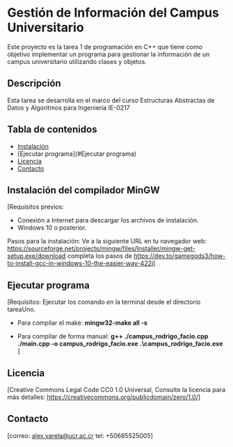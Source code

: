 # Gestión de Información del Campus Universitario

Este proyecto es la tarea 1 de programación en C++ que tiene como objetivo implementar un programa para gestionar la información de un campus universitario utilizando clases y objetos.

## Descripción
Esta tarea se desarrolla en el marco del curso Estructuras Abstractas de Datos y Algoritmos para Ingeniería IE-0217

## Tabla de contenidos

- [Instalación](#instalación)
- [Ejecutar programa](#Ejecutar programa)
- [Licencia](#licencia)
- [Contacto](#contacto)

## Instalación del compilador  MinGW

[Requisitos previos: 
- Conexión a Internet para descargar los archivos de instalación. 
- Windows 10 o posterior.

Pasos para la instalación:
Ve a la siguiente URL en tu navegador web: https://sourceforge.net/projects/mingw/files/Installer/mingw-get-setup.exe/download
completa los pasos de https://dev.to/gamegods3/how-to-install-gcc-in-windows-10-the-easier-way-422j]

## Ejecutar programa 

[Requisitos: Ejecutar los comando en la terminal desde el directorio tareaUno.

- Para compilar el make: 
**mingw32-make all -s**

- Para compilar de forma manual:
**g++ ./campus_rodrigo_facio.cpp ./main.cpp -o campus_rodrigo_facio.exe**
**.\campus_rodrigo_facio.exe**
 ]

## Licencia

[Creative Commons Legal Code CC0 1.0 Universal, Consulte la licencia para más detalles: https://creativecommons.org/publicdomain/zero/1.0/]

## Contacto

[correo: alex.varela@ucr.ac.cr tel: +50685525005]
